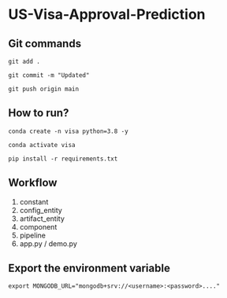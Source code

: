 # US-Visa-Approval-Prediction

## Git commands

`
git add .
`

`
git commit -m "Updated"
`

`
git push origin main
`

## How to run?

`
conda create -n visa python=3.8 -y
`

`
conda activate visa
`

`
pip install -r requirements.txt
`

## Workflow

1. constant
2. config_entity
3. artifact_entity
4. component
5. pipeline
6. app.py / demo.py


## Export the environment variable
```
export MONGODB_URL="mongodb+srv://<username>:<password>...."
```
